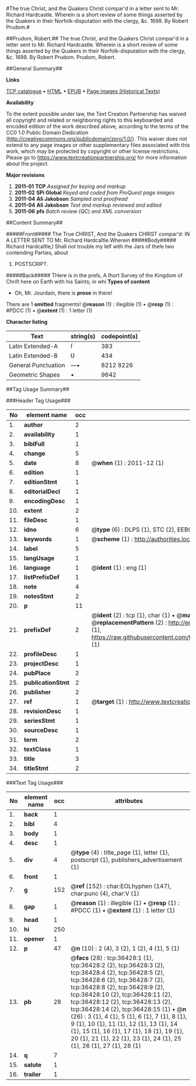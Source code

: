 #The true Christ, and the Quakers Christ compar'd in a letter sent to Mr. Richard Hardcastle. Wherein is a short review of some things asserted by the Quakers in their Norfolk-disputation with the clergy, &c. 1698. By Robert Prudom.#

##Prudom, Robert.##
The true Christ, and the Quakers Christ compar'd in a letter sent to Mr. Richard Hardcastle. Wherein is a short review of some things asserted by the Quakers in their Norfolk-disputation with the clergy, &c. 1698. By Robert Prudom.
Prudom, Robert.

##General Summary##

**Links**

[TCP catalogue](http://www.ota.ox.ac.uk/tcp/)  • 
[HTML](http://tei.it.ox.ac.uk/tcp/Texts-HTML/free/A56/A56122.html)  • 
[EPUB](http://tei.it.ox.ac.uk/tcp/Texts-EPUB/free/A56/A56122.epub) • 
[Page images (Historical Texts)](https://historicaltexts.jisc.ac.uk/eebo-99831961e)

**Availability**

To the extent possible under law, the Text Creation Partnership has waived all copyright and related or neighboring rights to this keyboarded and encoded edition of the work described above, according to the terms of the CC0 1.0 Public Domain Dedication (http://creativecommons.org/publicdomain/zero/1.0/). This waiver does not extend to any page images or other supplementary files associated with this work, which may be protected by copyright or other license restrictions. Please go to https://www.textcreationpartnership.org/ for more information about the project.

**Major revisions**

1. __2011-01__ __TCP__ *Assigned for keying and markup*
1. __2011-02__ __SPi Global__ *Keyed and coded from ProQuest page images*
1. __2011-04__ __Ali Jakobson__ *Sampled and proofread*
1. __2011-04__ __Ali Jakobson__ *Text and markup reviewed and edited*
1. __2011-06__ __pfs__ *Batch review (QC) and XML conversion*

##Content Summary##

#####Front#####
The True CHRIST, And the Quakers CHRIST compar'd: IN A LETTER SENT TO Mr. Richard Hardcaſtle.Wherein
#####Body#####
Richard Hardcaſtle,I Shall not trouble my ſelf with the Jars of theſe two contending Parties, about 
1. POSTSCRIPT.

#####Back#####
THere is in the preſs, A ſhort Survey of the Kingdom of Chriſt here on Earth with his Saints; in whi
**Types of content**

  * Oh, Mr. Jourdain, there is **prose** in there!

There are 1 **omitted** fragments! 
 @__reason__ (1) : illegible (1)  •  @__resp__ (1) : #PDCC (1)  •  @__extent__ (1) : 1 letter (1)

**Character listing**


|Text|string(s)|codepoint(s)|
|---|---|---|
|Latin Extended-A|ſ|383|
|Latin Extended-B|Ʋ|434|
|General Punctuation|—•|8212 8226|
|Geometric Shapes|▪|9642|

##Tag Usage Summary##

###Header Tag Usage###

|No|element name|occ|attributes|
|---|---|---|---|
|1.|__author__|2||
|2.|__availability__|1||
|3.|__biblFull__|1||
|4.|__change__|5||
|5.|__date__|8| @__when__ (1) : 2011-12 (1)|
|6.|__edition__|1||
|7.|__editionStmt__|1||
|8.|__editorialDecl__|1||
|9.|__encodingDesc__|1||
|10.|__extent__|2||
|11.|__fileDesc__|1||
|12.|__idno__|6| @__type__ (6) : DLPS (1), STC (2), EEBO-CITATION (1), PROQUEST (1), VID (1)|
|13.|__keywords__|1| @__scheme__ (1) : http://authorities.loc.gov/ (1)|
|14.|__label__|5||
|15.|__langUsage__|1||
|16.|__language__|1| @__ident__ (1) : eng (1)|
|17.|__listPrefixDef__|1||
|18.|__note__|4||
|19.|__notesStmt__|2||
|20.|__p__|11||
|21.|__prefixDef__|2| @__ident__ (2) : tcp (1), char (1)  •  @__matchPattern__ (2) : ([0-9\-]+):([0-9IVX]+) (1), (.+) (1)  •  @__replacementPattern__ (2) : http://eebo.chadwyck.com/downloadtiff?vid=$1&page=$2 (1), https://raw.githubusercontent.com/textcreationpartnership/Texts/master/tcpchars.xml#$1 (1)|
|22.|__profileDesc__|1||
|23.|__projectDesc__|1||
|24.|__pubPlace__|2||
|25.|__publicationStmt__|2||
|26.|__publisher__|2||
|27.|__ref__|1| @__target__ (1) : http://www.textcreationpartnership.org/docs/. (1)|
|28.|__revisionDesc__|1||
|29.|__seriesStmt__|1||
|30.|__sourceDesc__|1||
|31.|__term__|2||
|32.|__textClass__|1||
|33.|__title__|3||
|34.|__titleStmt__|2||


###Text Tag Usage###

|No|element name|occ|attributes|
|---|---|---|---|
|1.|__back__|1||
|2.|__bibl__|4||
|3.|__body__|1||
|4.|__desc__|1||
|5.|__div__|4| @__type__ (4) : title_page (1), letter (1), postscript (1), publishers_advertisement (1)|
|6.|__front__|1||
|7.|__g__|152| @__ref__ (152) : char:EOLhyphen (147), char:punc (4), char:V (1)|
|8.|__gap__|1| @__reason__ (1) : illegible (1)  •  @__resp__ (1) : #PDCC (1)  •  @__extent__ (1) : 1 letter (1)|
|9.|__head__|1||
|10.|__hi__|250||
|11.|__opener__|1||
|12.|__p__|47| @__n__ (10) : 2 (4), 3 (2), 1 (2), 4 (1), 5 (1)|
|13.|__pb__|28| @__facs__ (28) : tcp:36428:1 (1), tcp:36428:2 (2), tcp:36428:3 (2), tcp:36428:4 (2), tcp:36428:5 (2), tcp:36428:6 (2), tcp:36428:7 (2), tcp:36428:8 (2), tcp:36428:9 (2), tcp:36428:10 (2), tcp:36428:11 (2), tcp:36428:12 (2), tcp:36428:13 (2), tcp:36428:14 (2), tcp:36428:15 (1)  •  @__n__ (26) : 3 (1), 4 (1), 5 (1), 6 (1), 7 (1), 8 (1), 9 (1), 10 (1), 11 (1), 12 (1), 13 (1), 14 (1), 15 (1), 16 (1), 17 (1), 18 (1), 19 (1), 20 (1), 21 (1), 22 (1), 23 (1), 24 (1), 25 (1), 26 (1), 27 (1), 28 (1)|
|14.|__q__|7||
|15.|__salute__|1||
|16.|__trailer__|1||
